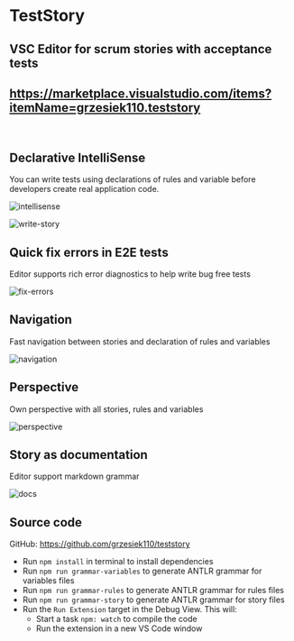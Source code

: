 # TestStory
## VSC Editor for scrum stories with acceptance tests ##

## https://marketplace.visualstudio.com/items?itemName=grzesiek110.teststory



&nbsp;

## Declarative IntelliSense 
You can write tests using declarations of rules and variable before developers create real application code. 

![intellisense](https://raw.githubusercontent.com/grzesiek110/teststory/master/manual/intellisense.gif)

![write-story](https://raw.githubusercontent.com/grzesiek110/teststory/master/manual/write-story.gif)

## Quick fix errors in E2E tests
Editor supports rich error diagnostics to help write bug free tests

![fix-errors](https://raw.githubusercontent.com/grzesiek110/teststory/master/manual/fix-error.gif)

## Navigation
Fast navigation between stories and declaration of rules and variables

![navigation](https://raw.githubusercontent.com/grzesiek110/teststory/master/manual/navigation.gif)

## Perspective
Own perspective with all stories, rules and variables

![perspective](https://raw.githubusercontent.com/grzesiek110/teststory/master/manual/perspective.gif)

## Story as documentation
Editor support markdown grammar 

![docs](https://raw.githubusercontent.com/grzesiek110/teststory/master/manual/documentation.jpg)


## Source code

GitHub: https://github.com/grzesiek110/teststory

- Run `npm install` in terminal to install dependencies
- Run `npm run grammar-variables` to generate ANTLR grammar for variables files
- Run `npm run grammar-rules` to generate ANTLR grammar for rules files
- Run `npm run grammar-story` to generate ANTLR grammar for story files
- Run the `Run Extension` target in the Debug View. This will:
	- Start a task `npm: watch` to compile the code
	- Run the extension in a new VS Code window